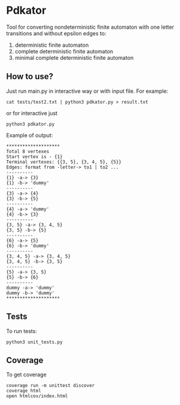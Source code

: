 # Pdkator

Tool for converting nondeterministic finite automaton with one letter transitions and without epsilon edges to:
1) deterministic finite automaton 
2) complete deterministic finite automaton
3) minimal complete deterministic finite automaton


## How to use?
Just run main.py in interactive way or with input file. For example:
```shell script
cat tests/test2.txt | python3 pdkator.py > result.txt
```
or for interactive just
```shell script
python3 pdkator.py
```
Example of output:
```
********************
Total 8 vertexes
Start vertex is - {1}
Terminal vertexes: {{3, 5}, {3, 4, 5}, {5}}
Edges: format from -letter-> to1 | to2 ...
----------
{1} -a-> {3}
{1} -b-> 'dummy'
----------
{3} -a-> {4}
{3} -b-> {5}
----------
{4} -a-> 'dummy'
{4} -b-> {3}
----------
{3, 5} -a-> {3, 4, 5}
{3, 5} -b-> {5}
----------
{6} -a-> {5}
{6} -b-> 'dummy'
----------
{3, 4, 5} -a-> {3, 4, 5}
{3, 4, 5} -b-> {3, 5}
----------
{5} -a-> {3, 5}
{5} -b-> {6}
----------
dummy -a-> 'dummy'
dummy -b-> 'dummy'
********************
```

## Tests
To run tests:
```shell script
python3 unit_tests.py
```

## Coverage
To get coverage
```shell script
coverage run -m unittest discover
coverage html
open htmlcov/index.html
```